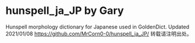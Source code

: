# hunspell_ja_JP by Gary
Hunspell morphology dictionary for Japanese used in GoldenDict.
Updated 2021/01/08
https://github.com/MrCorn0-0/hunspell_ja_JP/
转载请注明出处。
